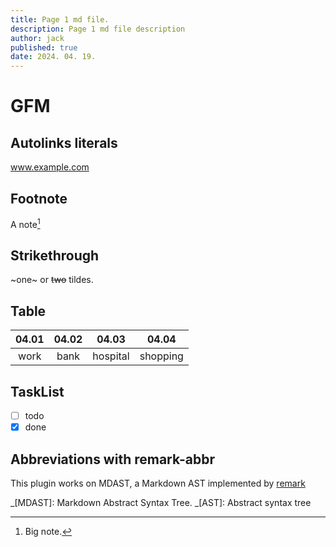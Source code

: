 ```yaml
---
title: Page 1 md file.
description: Page 1 md file description
author: jack
published: true
date: 2024. 04. 19.
---
```


# GFM

## Autolinks literals

www.example.com

## Footnote

A note[^1]

[^1]: Big note.

## Strikethrough

~one~ or ~~two~~ tildes.

## Table

| 04.01 | 04.02 |  04.03   |  04.04   |
| :---: | :---: | :------: | :------: |
| work  | bank  | hospital | shopping |

## TaskList

- [ ] todo
- [x] done

## Abbreviations with remark-abbr

This plugin works on MDAST, a Markdown AST
implemented by [remark](https://github.com/remarkjs/remark)

_[MDAST]: Markdown Abstract Syntax Tree.
_[AST]: Abstract syntax tree
